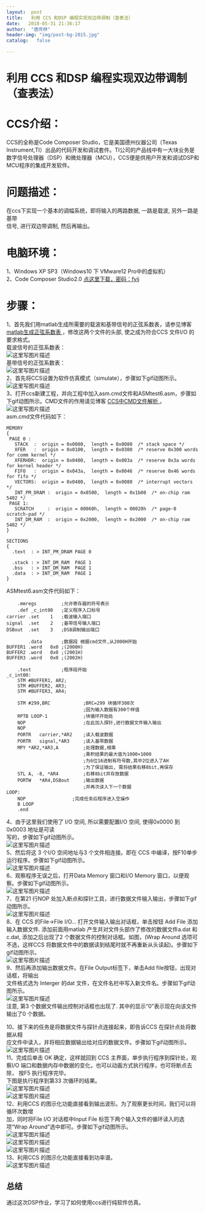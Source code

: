 ```yaml
---
layout:  post
title:   利用 CCS 和DSP 编程实现双边带调制（查表法）
date:   2018-05-31 21:36:17
author:  "唐传林"
header-img: "img/post-bg-2015.jpg"
catalog:   false

---
```

#  利用 CCS 和DSP 编程实现双边带调制（查表法）

#  CCS介绍：

CCS的全称是Code Composer Studio，它是美国德州仪器公司（Texas
Instrument,TI）出品的代码开发和调试套件。TI公司的产品线中有一大块业务是数字信号处理器（DSP）和微处理器（MCU），CCS便是供用户开发和调试DSP和MCU程序的集成开发软件。

#  问题描述：

在ccs下实现一个基本的调幅系统，即将输入的两路数据, 一路是载波, 另外一路是基带  
信号, 进行双边带调制, 然后再输出。

#  电脑环境：

1、Windows XP SP3（Windows10 下 VMware12 Pro中的虚拟机）  
2、Code Composer Studio2.0 [ 点这里下载，密码：fyij
](http://pan.baidu.com/s/1MDEHWUjBk1GcKekEu7R3ug)

#  步骤：

1、首先我们用matlab生成所需要的载波和基带信号的正弦系数表，请参见博客 [ matlab生成正弦系数表
](http://blog.csdn.net/tang_chuanlin/article/details/80511065) ，修改这两个文件的头部,
使之成为符合CCS 文件I/O 的要求格式。  
载波信号的正弦系数表：  
![这里写图片描述](http://img-blog.csdn.net/2018053015541596?watermark/2/text/aHR0cHM6Ly9ibG9nLmNzZG4ubmV0L1RhbmdfQ2h1YW5saW4=/font/5a6L5L2T/fontsize/400/fill/I0JBQkFCMA==/dissolve/70)  
基带信号的正弦系数表：  
![这里写图片描述](http://img-blog.csdn.net/201805301555096?watermark/2/text/aHR0cHM6Ly9ibG9nLmNzZG4ubmV0L1RhbmdfQ2h1YW5saW4=/font/5a6L5L2T/fontsize/400/fill/I0JBQkFCMA==/dissolve/70)  
2、首先将CCS设置为软件仿真模式（simulate），步骤如下gif动图所示。  
![这里写图片描述](http://img-blog.csdn.net/20180530160710130?watermark/2/text/aHR0cHM6Ly9ibG9nLmNzZG4ubmV0L1RhbmdfQ2h1YW5saW4=/font/5a6L5L2T/fontsize/400/fill/I0JBQkFCMA==/dissolve/70)  
3、打开ccs新建工程，并向工程中加入asm.cmd文件和ASMtest6.asm，步骤如下gif动图所示。CMD文件的作用请见博客 [
CCS中CMD文件解析 ](http://blog.csdn.net/u011392772/article/details/49760897) 。  
![这里写图片描述](http://img-blog.csdn.net/20180530161357809?watermark/2/text/aHR0cHM6Ly9ibG9nLmNzZG4ubmV0L1RhbmdfQ2h1YW5saW4=/font/5a6L5L2T/fontsize/400/fill/I0JBQkFCMA==/dissolve/70)  
asm.cmd文件代码如下：

    
    
    MEMORY
    {
     PAGE 0 :
       STACK  :  origin = 0x0080,  length = 0x0080  /* stack space */
       XFER   :  origin = 0x0100,  length = 0x0300  /* reserve 0x300 words for comm kernel */       
       XFERHDR:  origin = 0x0400,  length = 0x003a  /* reserve 0x3a words for kernel header */
       FIFO   :  origin = 0x043a,  length = 0x0046  /* reserve 0x46 words for fifo */      
       VECTORS:  origin = 0x0480,  length = 0x0080  /* interrupt vectors */
       INT_PM_DRAM :  origin = 0x0500,  length = 0x1b00  /* on-chip ram 5402 */
     PAGE 1: 
       SCRATCH     :  origin = 00060h,  length = 00020h  /* page-0 scratch-pad */    
       INT_DM_RAM  :  origin = 0x2000,  length = 0x2000  /* on-chip ram 5402 */      
    }
    
    SECTIONS
    {
      .text  : > INT_PM_DRAM PAGE 0 
    
      .stack : > INT_DM_RAM  PAGE 1
      .bss   : > INT_DM_RAM  PAGE 1
      .data  : > INT_DM_RAM  PAGE 1
    }

ASMtest6.asm文件代码如下：

    
    
        .mmregs         ;允许寄存器的符号表示
        .def _c_int00   ;定义程序入口标号
    carrier .set    1   ;载波输入端口
    signal  .set    2   ;基带信号输入端口
    DSBout  .set    3   ;DSB调制输出端口
    
            .data       ;数据段 根据cmd文件,从2000H开始
    BUFFER1 .word   0x0 ;(2000H)
    BUFFER2 .word   0x0 ;(2001H)
    BUFFER3 .word   0x0 ;(2002H)
    
        .text           ;程序段开始
    _c_int00:
        STM #BUFFER1, AR2;
        STM #BUFFER2, AR3;
        STM #BUFFER3, AR4;
    
        STM #299,BRC            ;BRC=299 块循环300次
                                ;因为输入数据有300个样值
        RPTB LOOP-1             ;块循环开始处
        NOP                     ;在此加入探针,进行数据文件输入输出
        NOP
        PORTR   carrier,*AR2    ;读入载波数据
        PORTR   signal,*AR3     ;读入基带数据
        MPY *AR2,*AR3,A         ;处理数据,相乘
                                ;乘积结果的最大值为1000×1000
                                ;为6位16进制有符号数,其中2位进入了AH
                                ;为了保证输出, 需将结果右移8bit,再保存
        STL A, -8, *AR4         ;右移8bit并存放数据
        PORTW   *AR4,DSBout     ;输出数据
                                ;并再次读入下一个数据
    LOOP:
        NOP                 ;完成任务后程序进入空操作
        B LOOP                  
        .end

4、由于这里我们使用了 I/O 空间, 所以需要配置I/O 空间, 使得0x0000 到0x0003 地址是可读  
写的，步骤如下gif动图所示。  
![这里写图片描述](http://img-blog.csdn.net/20180530162153858?watermark/2/text/aHR0cHM6Ly9ibG9nLmNzZG4ubmV0L1RhbmdfQ2h1YW5saW4=/font/5a6L5L2T/fontsize/400/fill/I0JBQkFCMA==/dissolve/70)  
5、然后将这 3 个I/O 空间地址与3 个文件相连接。即在 CCS 中编译，按F10单步运行程序。步骤如下gif动图所示。  
![这里写图片描述](http://img-blog.csdn.net/20180530162804861?watermark/2/text/aHR0cHM6Ly9ibG9nLmNzZG4ubmV0L1RhbmdfQ2h1YW5saW4=/font/5a6L5L2T/fontsize/400/fill/I0JBQkFCMA==/dissolve/70)  
6、观察程序无误之后，打开Data Memory 窗口和I/O Memory 窗口，以便观察。步骤如下gif动图所示。  
![这里写图片描述](http://img-blog.csdn.net/20180530163617247?watermark/2/text/aHR0cHM6Ly9ibG9nLmNzZG4ubmV0L1RhbmdfQ2h1YW5saW4=/font/5a6L5L2T/fontsize/400/fill/I0JBQkFCMA==/dissolve/70)  
7、在第21 行NOP 处加入断点和探针工具，进行数据文件输入输出，步骤如下gif动图所示。  
![这里写图片描述](http://img-blog.csdn.net/20180530163944295?watermark/2/text/aHR0cHM6Ly9ibG9nLmNzZG4ubmV0L1RhbmdfQ2h1YW5saW4=/font/5a6L5L2T/fontsize/400/fill/I0JBQkFCMA==/dissolve/70)  
8、在 CCS 的File->File I/O… 打开文件输入输出对话框，单击按钮 Add File 添加输入数据文件. 添加前面用matlab
产生并对文件头部作了修改的数据文件a.dat 和c.dat, 添加之后出现了2 个数据文件的控制对话框。如图，(Wrap Around
选项可不选，这样CCS 将数据文件中的数据读到结尾时就不再重新从头读起)。步骤如下gif动图所示。  
![这里写图片描述](http://img-blog.csdn.net/20180530164242518?watermark/2/text/aHR0cHM6Ly9ibG9nLmNzZG4ubmV0L1RhbmdfQ2h1YW5saW4=/font/5a6L5L2T/fontsize/400/fill/I0JBQkFCMA==/dissolve/70)  
9、然后再添加输出数据文件。在File Output标签下，单击Add file按钮，出现对话框，将输出  
文件格式选为 Interger 的dat 文件，在文件名栏中写入新文件名。步骤如下gif动图所示。  
![这里写图片描述](http://img-blog.csdn.net/20180530164453133?watermark/2/text/aHR0cHM6Ly9ibG9nLmNzZG4ubmV0L1RhbmdfQ2h1YW5saW4=/font/5a6L5L2T/fontsize/400/fill/I0JBQkFCMA==/dissolve/70)  
注意, 第3 个数据文件输出控制对话框也出现了. 其中的显示“0”表示现在向该文件输出了0 个数据。

10、接下来的任务是将数据文件与探针点连接起来，即告诉CCS 在探针点处将数据从相  
应文件中读入，并将相应数据输出给对应的数据文件。步骤如下gif动图所示。  
![这里写图片描述](http://img-blog.csdn.net/20180530164916292?watermark/2/text/aHR0cHM6Ly9ibG9nLmNzZG4ubmV0L1RhbmdfQ2h1YW5saW4=/font/5a6L5L2T/fontsize/400/fill/I0JBQkFCMA==/dissolve/70)  
11、完成后单击 OK 确定，这样就回到 CCS 主界面，单步执行程序到探针处，观察I/O
端口和数据内存中数据的变化，也可以动画方式执行程序，也可将断点去除， 按F5 执行程序完毕。  
下图是执行程序到第33 次循环的结果。  
![这里写图片描述](http://img-blog.csdn.net/20180530165306652?watermark/2/text/aHR0cHM6Ly9ibG9nLmNzZG4ubmV0L1RhbmdfQ2h1YW5saW4=/font/5a6L5L2T/fontsize/400/fill/I0JBQkFCMA==/dissolve/70)  
![这里写图片描述](http://img-blog.csdn.net/20180530170715275?watermark/2/text/aHR0cHM6Ly9ibG9nLmNzZG4ubmV0L1RhbmdfQ2h1YW5saW4=/font/5a6L5L2T/fontsize/400/fill/I0JBQkFCMA==/dissolve/70)  
12、利用CCS 的图示化功能直接看到输出波形。为了观察更长时间，我们可以将循环次数增  
加，同时将File I/O 对话框中Input File 标签下两个输入文件的循环读入的选项“Wrap Around”选中即可。步骤如下gif动图所示。  
![这里写图片描述](http://img-blog.csdn.net/2018053017111480?watermark/2/text/aHR0cHM6Ly9ibG9nLmNzZG4ubmV0L1RhbmdfQ2h1YW5saW4=/font/5a6L5L2T/fontsize/400/fill/I0JBQkFCMA==/dissolve/70)  
![这里写图片描述](http://img-blog.csdn.net/20180530171353783?watermark/2/text/aHR0cHM6Ly9ibG9nLmNzZG4ubmV0L1RhbmdfQ2h1YW5saW4=/font/5a6L5L2T/fontsize/400/fill/I0JBQkFCMA==/dissolve/70)  
![这里写图片描述](http://img-blog.csdn.net/20180530171749540?watermark/2/text/aHR0cHM6Ly9ibG9nLmNzZG4ubmV0L1RhbmdfQ2h1YW5saW4=/font/5a6L5L2T/fontsize/400/fill/I0JBQkFCMA==/dissolve/70)  
13、利用CCS 的图示化功能直接看到功率谱。  
![这里写图片描述](http://img-blog.csdn.net/20180530171619284?watermark/2/text/aHR0cHM6Ly9ibG9nLmNzZG4ubmV0L1RhbmdfQ2h1YW5saW4=/font/5a6L5L2T/fontsize/400/fill/I0JBQkFCMA==/dissolve/70)

##  总结

通过这次DSP作业，学习了如何使用ccs进行纯软件仿真。

